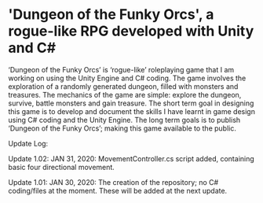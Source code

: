 # 'Dungeon of the Funky Orcs', a rogue-like RPG developed with Unity and C#

‘Dungeon of the Funky Orcs’ is ‘rogue-like’ roleplaying game that I am working on using the Unity Engine and C# coding.  The game involves the exploration of a randomly generated dungeon, filled with monsters and treasures.  The mechanics of the game are simple: explore the dungeon, survive, battle monsters and gain treasure.  The short term goal in designing this game is to develop and document the skills I have learnt in game design using C# coding and the Unity Engine.  The long term goals is to publish ‘Dungeon of the Funky Orcs’; making this game available to the public.

Update Log:

Update 1.02:
JAN 31, 2020: MovementController.cs script added, containing basic four directional movement.

Update 1.01:
JAN 30, 2020: The creation of the repository; no C# coding/files at the moment.  These will be added at the next update.
